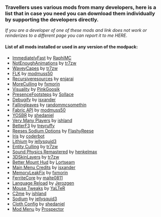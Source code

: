### Travellers uses various mods from many developers, here is a list that in case you need you can download them individually by supporting the developers directly. 

*If you are a developer of one of these mods and link does not work or reinderizes to a different page you can report it to me HERE.*
#### List of all mods installed or used in any version of the modpack:
- [ImmediatelyFast](https://modrinth.com/mod/immediatelyfast) by [RaphiMC](https://modrinth.com/user/RaphiMC)
- [NotEnoughAnimations](https://modrinth.com/mod/not-enough-animations) by [tr7zw](https://modrinth.com/user/tr7zw)
- [WaveyCapes](https://modrinth.com/mod/wavey-capes) by [tr7zw](https://modrinth.com/user/tr7zw)
- [FLK](https://modrinth.com/mod/fabric-language-kotlin) by [modmuss50](https://modrinth.com/user/modmuss50)
- [Recursiveresources](https://modrinth.com/mod/recursiveresources) by [enjarai](https://modrinth.com/user/enjarai)
- [MoreCulling](https://modrinth.com/mod/moreculling) by [fxmorin](https://modrinth.com/user/fxmorin)
- [Visuality](https://modrinth.com/mod/visuality) by [PinkGoosik](https://modrinth.com/user/PinkGoosik)
- [PresenceFootsteps](https://modrinth.com/mod/presence-footsteps) by [Sollace](https://modrinth.com/user/Sollace)
- [Debugify](https://modrinth.com/mod/debugify) by [isxander](https://modrinth.com/user/isxander)
- [Fallingleaves](https://modrinth.com/mod/fallingleaves) by [randommcsomethin](https://modrinth.com/user/randommcsomethin)
- [Fabric API](https://modrinth.com/mod/fabric-api) by [modmuss50](https://modrinth.com/user/modmuss50)
- [YOSBR](https://modrinth.com/mod/yosbr) by [shedaniel](https://modrinth.com/user/shedaniel)
- [Very Many Players](https://modrinth.com/mod/vmp-fabric) by [ishland](https://modrinth.com/user/ishland)
- [BetterF3](https://modrinth.com/mod/betterf3) by [treyruffy](https://modrinth.com/user/treyruffy)
- [Reeses Sodium Options](https://modrinth.com/mod/reeses-sodium-options) by [FlashyReese](https://modrinth.com/user/FlashyReese)
- [Iris](https://modrinth.com/mod/iris) by [coderbot](https://modrinth.com/user/coderbot)
- [Lithium](https://modrinth.com/mod/lithium) by [jellysquid3](https://modrinth.com/user/jellysquid3)
- [Entity Culling](https://modrinth.com/mod/entityculling) by [tr7zw](https://modrinth.com/user/tr7zw)
- [Sound Physics Remastered](https://modrinth.com/mod/sound-physics-remastered) by [henkelmax](https://modrinth.com/user/henkelmax)
- [3DSkinLayers](https://modrinth.com/mod/3dskinlayers) by [tr7zw](https://modrinth.com/user/tr7zw)
- [Better Mount Hud](https://modrinth.com/mod/better-mount-hud) by [Lortseam](https://modrinth.com/user/Lortseam)
- [Main Menu Credits](https://modrinth.com/mod/main-menu-credits) by [isxander](https://modrinth.com/user/isxander)
- [MemoryLeakFix](https://modrinth.com/mod/memoryleakfix) by [fxmorin](https://modrinth.com/user/fxmorin)
- [FerriteCore](https://modrinth.com/mod/ferrite-core) by [malte0811](https://modrinth.com/user/malte0811)
- [Language Reload](https://modrinth.com/mod/language-reload) by [Jerozgen](https://modrinth.com/user/Jerozgen)
- [Mouse Tweaks](https://modrinth.com/mod/mouse-tweaks) by [YaLTeR](https://modrinth.com/user/YaLTeR)
- [C2me](https://modrinth.com/mod/c2me-fabric) by [ishland](https://modrinth.com/user/ishland)
- [Sodium](https://modrinth.com/mod/sodium) by [jellysquid3](https://modrinth.com/user/jellysquid3)
- [Cloth Config](https://modrinth.com/mod/cloth-config) by [shedaniel](https://modrinth.com/user/shedaniel)
- [Mod Menu](https://modrinth.com/mod/modmenu) by [Prospector](https://modrinth.com/user/Prospector)

